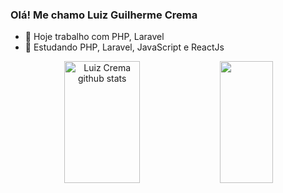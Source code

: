 
### Olá! Me chamo Luiz Guilherme Crema


- 🔭 Hoje trabalho com PHP, Laravel
- 🌱 Estudando PHP, Laravel, JavaScript e ReactJs

<div align="center">  
  <img width="49%" height="195px" src="https://github-readme-stats.vercel.app/api?username=LuizCrema00&show_icons=true&count_private=true&hide_border=true&title_color=87CEFA&icon_color=87CEFA&text_color=c9d1d9&bg_color=0d1117" alt="Luiz Crema github stats" /> 
  <img width="41%" height="195px" src="https://github-readme-stats.vercel.app/api/top-langs/?username=LuizCrema00&layout=compact&hide_border=true&title_color=87CEFA&text_color=ff91a4&bg_color=0d1117" />
</div>

